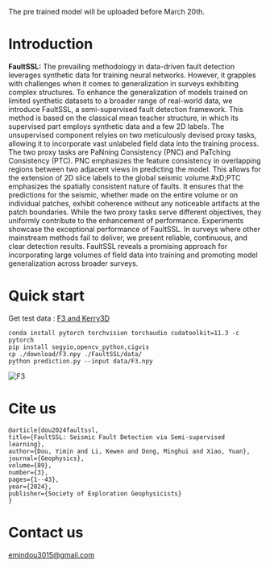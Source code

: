 The pre trained model will be uploaded before March 20th.
# Introduction

**FaultSSL:**
The prevailing methodology in data-driven fault detection leverages synthetic data for training neural networks. However, it grapples with challenges when it comes to generalization in surveys exhibiting complex structures. To enhance the generalization of models trained on limited synthetic datasets to a broader range of real-world data, we introduce FaultSSL, a semi-supervised fault detection framework. This method is based on the classical mean teacher structure, in which its supervised part employs synthetic data and a few 2D labels. The unsupervised component relyies on two meticulously devised proxy tasks, allowing it to incorporate vast unlabeled field data into the training process. The two proxy tasks are PaNning Consistency (PNC) and PaTching Consistency (PTC). PNC emphasizes the feature consistency in overlapping regions between two adjacent views in predicting the model. This allows for the extension of 2D slice labels to the global seismic volume.#xD;PTC emphasizes the spatially consistent nature of faults. It ensures that the predictions for the seismic, whether made on the entire volume or on individual patches, exhibit coherence without any noticeable artifacts at the patch boundaries. While the two proxy tasks serve different objectives, they uniformly contribute to the enhancement of performance. Experiments showcase the exceptional performance of FaultSSL. In surveys where other mainstream methods fail to deliver, we present reliable, continuous, and clear detection results. FaultSSL reveals a promising approach for incorporating large volumes of field data into training and promoting model generalization across broader surveys.

# Quick start
Get test data :  [F3 and Kerry3D](https://drive.google.com/drive/folders/1LEHd2VO9TZTOjrMuAQ7I446OfYDgcdWo?usp=sharing)
    
    conda install pytorch torchvision torchaudio cudatoolkit=11.3 -c pytorch
    pip install segyio,opencv_python,cigvis
    cp ./download/F3.npy ./FaultSSL/data/
    python prediction.py --input data/F3.npy
![F3](https://github.com/douyimin/FaultSSL/blob/main/results/1.png)

# Cite us
   
    @article{dou2024faultssl,
    title={FaultSSL: Seismic Fault Detection via Semi-supervised learning},
    author={Dou, Yimin and Li, Kewen and Dong, Minghui and Xiao, Yuan},
    journal={Geophysics},
    volume={89},
    number={3},
    pages={1--43},
    year={2024},
    publisher={Society of Exploration Geophysicists}
    }

# Contact us
emindou3015@gmail.com
